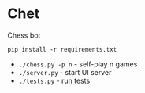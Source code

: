 # Chet

Chess bot

`pip install -r requirements.txt`

* `./chess.py -p n` - self-play n games
* `./server.py` - start UI server
* `./tests.py` - run tests
